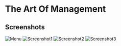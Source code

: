 # The Art Of Management

## Screenshots
![Menu](Screenshots/1.jpg)
![Screenshot1](Screenshots/2.jpg)
![Screenshot2](Screenshots/3.jpg)
![Screenshot3](Screenshots/4.jpg)